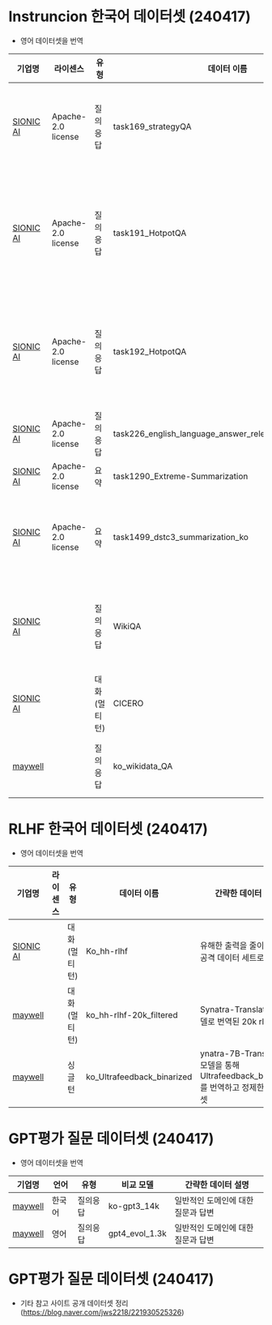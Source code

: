 # Instruncion 한국어 데이터셋 (240417)
- 영어 데이터셋을 번역

| 기업명 | 라이센스 | 유형 | 데이터 이름 | 간략한 데이터 설명 |
| --- | --- | --- | --- | --- | 
| [SIONIC AI](https://github.com/sionic-ai/Data_KoSuperNI/tree/main) | Apache-2.0 license | 질의응답 | task169_strategyQA |특정 질문이 주어졌을 때 그 질문에 답하기 위해 알아야 할 사실을 기술<br>          위키피디아 기반 질의 응답 데이터 |
| [SIONIC AI](https://github.com/sionic-ai/Data_KoSuperNI/tree/main) | Apache-2.0 license | 질의응답 | task191_HotpotQA  |이전의 데이터들이 질문 하나 답변 하나로 이루어져 있었것 것에 대해 사람의 대화는 하나의 짧은 질문과 대답으로 이루어지지 않는다는 문제 의식에서 구축된 데이터   | 
| [SIONIC AI](https://github.com/sionic-ai/Data_KoSuperNI/tree/main) | Apache-2.0 license | 질의응답 | task192_HotpotQA  | task 191과 크게 차이가 나는 것은 아님<br>답변에 도달하기 위해 가져온 둘 이상의 문서간의 관계에 따라 멀티홉의 세부 내용 구분     |
| [SIONIC AI](https://github.com/sionic-ai/Data_KoSuperNI/tree/main) | Apache-2.0 license | 질의응답 | task226_english_language_answer_relevance_classification |주어진 질의응답 쌍에서 어느 응답이 더 수용가능한지 평가       | 
| [SIONIC AI](https://github.com/sionic-ai/Data_KoSuperNI/tree/main) | Apache-2.0 license | 요약 | task1290_Extreme-Summarization |  주어진 뉴스 기사 요약     |
| [SIONIC AI](https://github.com/sionic-ai/Data_KoSuperNI/tree/main) | Apache-2.0 license | 요약 | task1499_dstc3_summarization_ko  | 캠브리지에 있는 펍, 레스토랑, 커피숍을 추천해달라는 자동화 시스템과 사용자 간의 대화와 이를 요약한 데이터            |
| [SIONIC AI](https://github.com/sionic-ai/WikiQA/tree/main)  |  | 질의응답 | WikiQA  | WikiQA: A Challenge Dataset for Open-Domain Question Answering 데이터 세트에 대한 한국어 번역      |
| [SIONIC AI](https://github.com/sionic-ai/CICERO_Ko/tree/main)  |  | 대화(멀티턴) | CICERO  | Contextualized Commonsense Inference in Dialogues           |
| [maywell](https://huggingface.co/datasets/maywell/ko_wikidata_QA)  |  | 질의응답 | ko_wikidata_QA  |  Synatra-7B-Instruct 모델과 ChatGPT를 사용하여, 제작된 QA셋           |


# RLHF 한국어 데이터셋 (240417)
- 영어 데이터셋을 번역
  
| 기업명 | 라이센스 | 유형 | 데이터 이름 | 간략한 데이터 설명 |
| --- | --- | --- | --- | --- | 
| [SIONIC AI](https://github.com/sionic-ai/Data_Ko_hh-rlhf/tree/main)  |  | 대화(멀티턴) | Ko_hh-rlhf  | 유해한 출력을 줄이기 위한 공격 데이터 세트로 구축           |
| [maywell](https://huggingface.co/datasets/maywell/ko_hh-rlhf-20k_filtered)  |  | 대화(멀티턴) | ko_hh-rlhf-20k_filtered  | Synatra-Translation 모델로 번역된 20k rlhf셋           |
| [maywell](https://huggingface.co/datasets/maywell/ko_Ultrafeedback_binarized?row=0)  |  | 싱글턴 | ko_Ultrafeedback_binarized   | ynatra-7B-Translation 모델을 통해<br>Ultrafeedback_binarized를 번역하고 정제한 데이터셋           |


# GPT평가  질문 데이터셋 (240417)
- 영어 데이터셋을 번역
  
| 기업명 | 언어 | 유형 | 비교 모델 | 간략한 데이터 설명 |
| --- | --- | --- | --- | --- | 
| [maywell](https://huggingface.co/datasets/maywell/ko-gpt3_14k?row=29)  | 한국어 | 질의응답 | ko-gpt3_14k  | 일반적인 도메인에 대한 질문과 답변          |
| [maywell](https://huggingface.co/datasets/maywell/gpt4_evol_1.3k)  | 영어 | 질의응답 | gpt4_evol_1.3k  | 일반적인 도메인에 대한 질문과 답변          |

# GPT평가  질문 데이터셋 (240417)
- 기타 참고 사이트
공개 데이터셋 정리(https://blog.naver.com/jws2218/221930525326)
